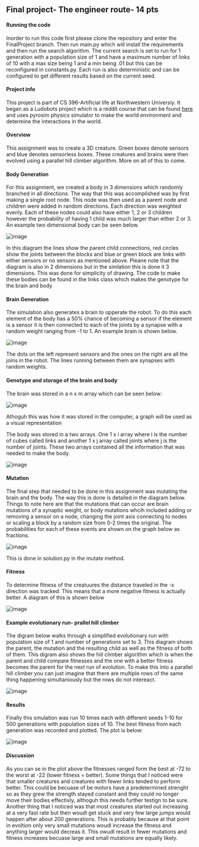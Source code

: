 ## Final project- The engineer route- 14 pts

#### Running the code
Inorder to run this code first please clone the repository and enter the FinalProject branch. Then run main.py which will install the requirements and then run the search algorithm. The current search is set to run for 1 generation with a population size of 1 and have a maximum number of links of 10 with a max size being 1 and a min being .01 but this can be reconfigured in constants.py. Each run is also deterministic and can be configured to get different results based on the current seed.
#### Project info 

This project is part of CS 396-Artificial life at Northwestern Universiy. It began as a Ludobots project which is a reddit course that can be found [here](https://www.reddit.com/r/ludobots/) and uses pyrosim physics simulator to make the world environment and determine the interactions in the world. 

#### Overview 
This assignment was to create a 3D  creature. Green boxes denote sensors and blue denotes sensorless boxes. These creatures and brains were then evolved using a parallel hill climber algorithm. More on all of this to come.  

#### Body Generation 
For this assignment, we created a body in 3 dimensions which randomly branched in all directions. The way that this was accomplished was by first making a single root node. This node was then used as a parent node and children were added in random directions. Each direction was weighted evenly. Each of these nodes could also have either 1, 2 or 3 children however the probability of having 1 child was much larger than either 2 or 3. An example two dimensional body can be seen below. 


![image](body_pic.png)

In this diagram the lines show the parent child connections, red circles show the joints between the blocks and blue or green block are links with either sensors or no sensors as mentioned above. Pleane note that the diagram is also in 2 dimensions but in the simlation this is done it 3 dimensions. This was done for simplicity of drawing. The code to make these bodies can be found in the links class which makes the genotype for the brain and body 

#### Brain Generation 
The simulation also generates a brain to opperate the robot. To do this each element of the body has a 50% chance of becoming a sensor if the element is a sensor it is then connected to each of the joints by a synapse with a random weight ranging from -1 to 1. An example brain is shown below. 

![image](brain_graph.png)

The dots on the left represent sensors and the ones on the right are all the joins in the robot. The lines running between them are synapses with random weights. 
#### Genotype and storage of the brain and body 

The brain was stored in a n x m array which can be seen below:

![image](brain_geno.png)

Athoguh this was how it was stored in the computer, a graph will be used as a visual representation

The body was stored in a two arrays. One 1 x i array where i is the number of cubes called links and another 1 x j array called joints where j is the number of joints. These two arrays contained all the information that was needed to make the body. 

![image](body_geno.png)

#### Mutation

The final step that needed to be done in this assignment was mutating the brain and the body. The way this is done is detailed in the diagram below. Things to note here are that the mutations that can occur are brain mutations of a synaptic weight, or body mutations whcih included adding or removing a sensor on a node, changing the joint axis connecting to nodes or scaling a block by a random size from 0-2 times the original. The probabilities for each of these events are shown on the graph below as fractions.


![image](mutation_graph.png)

This is done in solution.py in the mutate method. 

#### Fitness 

To determine fitness of the creatuures the distance traveled in the -x direction was tracked. This means that a more negative fitness is actually better. A diagram of this is shown below 

![image](fit_epl.png)


#### Example evolutionary run- prallel hill climber

 The digram below walks through a simplified evolutionary run with population size of 1 and number of generations set to 3. This diagram shows the parent, the mutation and the resulting child as well as the fitness of both of them. This digram also shows the hill climber algorithm which is when the parent and child compare fitnesses and the one with a better fitness becomes the parent for the next run of evolution.  To make this into a parallel hill climber you can just imagine that there are multiple rows of the same thing happening simultaniously but the rows do not intereact. 
 
 ![image](example.png)

#### Results

Finally this smulation was run 10 times each with different seeds 1-10 for 500 generations with population sizes of 10. The best fitness from each generation was recorded and plotted. The plot is below: 

![image](fit_fun_10.png)


#### Discussion

As you can se in the plot above the fitnesses ranged form the best at -72 to the worst at -22 (lower fitness = better). Some things that I noticed were that smaller creatures and creatures with fewer links tended to perform better. This could be becuase of be motors have a predetermined strenght so as they grew the strength stayed constant and they could no longer move their bodies effectivly, althoguh this needs further testign to be sure. Another thing that I noticed was that most creatures started out increasing at a very fast rate but then woudl get stuck and very few large jumps would happen after about 200 generations. This is probably because at that point in evoltion only very small mutations woudl increase the fitness and anything larger would decreas it. This owudl result in fewer mutations and fitness increases becuase large and small mutations are equally likely. 


